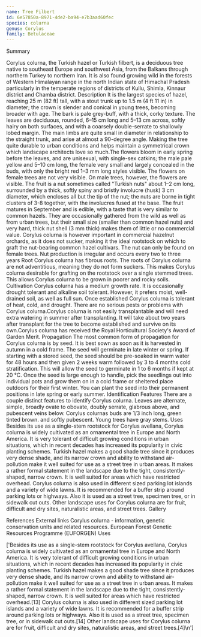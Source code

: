 ```yaml
---
name: Tree Filbert
id: 6e57850a-8971-4de2-ba94-e7b3aad60fec
species: colurna
genus: Corylus
family: Betulaceae
---
```

Summary



Corylus colurna, the Turkish hazel or Turkish filbert, is a deciduous tree native to southeast Europe and southwest Asia, from the Balkans through northern Turkey to northern Iran. It is also found growing wild in the forests of Western Himalayan range in the north Indian state of Himachal Pradesh particularly in the temperate regions of districts of Kullu, Shimla, Kinnaur district and Chamba district.
Description
It is the largest species of hazel, reaching 25 m (82 ft) tall, with a stout trunk up to 1.5 m (4 ft 11 in) in diameter; the crown is slender and conical in young trees, becoming broader with age. The bark is pale grey-buff, with a thick, corky texture.
The leaves are deciduous, rounded, 6–15 cm long and 5–13 cm across, softly hairy on both surfaces, and with a coarsely double-serrate to shallowly lobed margin. The main limbs are quite small in diameter in relationship to the straight trunk, and arise at almost a 90-degree angle. Making the tree quite durable to urban conditions and helps maintain a symmetrical crown which landscape architects love so much.The flowers bloom in early spring before the leaves, and are unisexual, with single-sex catkins; the male pale yellow and 5–10 cm long, the female very small and largely concealed in the buds, with only the bright red 1–3 mm long styles visible.  The flowers on female trees are not very visible. On male trees, however, the flowers are visible.
The fruit is a nut sometimes called "Turkish nuts" about 1–2 cm long, surrounded by a thick, softly spiny and bristly involucre (husk) 3 cm diameter, which encloses all but the tip of the nut; the nuts are borne in tight clusters of 3-8 together, with the involucres fused at the base. The fruit matures in September and is edible, with a taste that is very similar to common hazels. They are occasionally gathered from the wild as well as from urban trees, but their small size (smaller than common hazel nuts) and very hard, thick nut shell (3 mm thick) makes them of little or no commercial value. Corylus colurna is however important in commercial hazelnut orchards, as it does not sucker, making it the ideal rootstock on which to graft the nut-bearing common hazel cultivars. The nut can only be found on female trees. Nut production is irregular and occurs every two to three years 
Root
Corylus colurna has fibrous roots. The roots of Corylus colurna are not adventitious, meaning they do not form suckers. This makes Corylus colurna desirable for grafting on the rootstock over a single stemmed trees. This allows Corylus colurna to be grown in poorer and rocky soils.
Cultivation
Corylus colurna has a medium growth rate. It is occasionally drought tolerant and alkaline soil tolerant. However, it prefers moist, well-drained soil, as well as full sun. Once established Corylus colurna is tolerant of heat, cold, and drought.
There are no serious pests or problems with Corylus colurna.Corylus colurna is not easily transplantable and will need extra watering in summer after transplanting. It will take about two years after transplant for the tree to become established and survive on its own.Corylus colurna has received the Royal Horticultural Society's Award of Garden Merit.
Propagation
The most common form of propagation for Corylus colurna is by seed. It is best sown as soon as it is harvested in autumn in a cold frame. The seed will germinate in late winter or spring. If starting with a stored seed, the seed should be pre-soaked in warm water for 48 hours and then given 2 weeks warm followed by 3 to 4 months cold stratification. This will allow the seed to germinate in 1 to 6 months if kept at 20 °C. Once the seed is large enough to handle, pick the seedlings out into individual pots and grow them on in a cold frame or sheltered place outdoors for their first winter. You can plant the seed into their permanent positions in late spring or early summer.
Identification Features
There are a couple distinct features to identify Corylus colurna.  Leaves are alternate, simple, broadly ovate to obovate, doubly serrate, glabrous above, and pubescent veins below. Corylus colurnas buds are 1/3 inch long, green tinted brown. and softly pubescent. Young trees have gray stems.
Uses
Besides its use as a single-stem rootstock for Corylus avellana, Corylus colurna is widely cultivated as an ornamental tree in Europe and North America. It is very tolerant of difficult growing conditions in urban situations, which in recent decades has increased its popularity in civic planting schemes. Turkish hazel makes a good shade tree since it produces very dense shade, and its narrow crown and ability to withstand air-pollution make it well suited for use as a street tree in urban areas. It makes a rather formal statement in the landscape due to the tight, consistently-shaped, narrow crown. It is well suited for areas which have restricted overhead. Corylus colurna is also used in different sized parking lot islands and a variety of wide lawns. It is recommended for a buffer strip around parking lots or highways. Also it is used as a street tree, specimen tree, or in sidewalk cut outs. Other landscape uses for Corylus colurna are for fruit, difficult and dry sites, naturalistic areas, and street trees.
Gallery



References
External links
Corylus colurna - information, genetic conservation units and related resources. European Forest Genetic Resources Programme (EUFORGEN)
Uses

['Besides its use as a single-stem rootstock for Corylus avellana, Corylus colurna is widely cultivated as an ornamental tree in Europe and North America. It is very tolerant of difficult growing conditions in urban situations, which in recent decades has increased its popularity in civic planting schemes. Turkish hazel makes a good shade tree since it produces very dense shade, and its narrow crown and ability to withstand air-pollution make it well suited for use as a street tree in urban areas. It makes a rather formal statement in the landscape due to the tight, consistently-shaped, narrow crown. It is well suited for areas which have restricted overhead.[13] Corylus colurna is also used in different sized parking lot islands and a variety of wide lawns. It is recommended for a buffer strip around parking lots or highways. Also it is used as a street tree, specimen tree, or in sidewalk cut outs.[14] Other landscape uses for Corylus colurna are for fruit, difficult and dry sites, naturalistic areas, and street trees.[4]\n']
